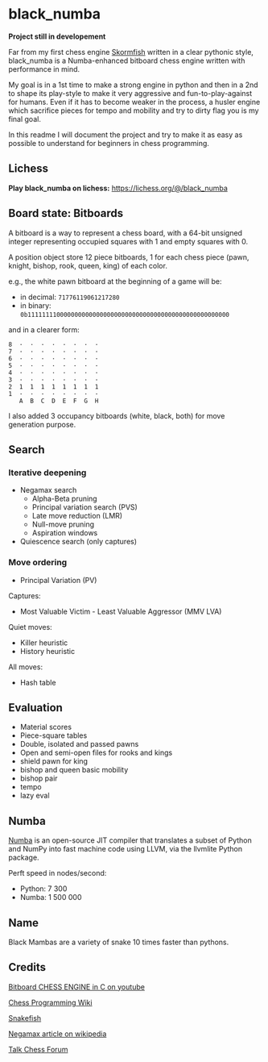 # black_numba

**Project still in developement**

Far from my first chess engine [Skormfish](https://github.com/Avo-k/skormfish) 
written in a clear pythonic style, black_numba is a Numba-enhanced bitboard
chess engine written with performance in mind.

My goal is in a 1st time to make a strong engine in python and then in a 2nd
to shape its play-style to make it very aggressive and fun-to-play-against for
humans. Even if it has to become weaker in the process, a husler engine which 
sacrifice pieces for tempo and mobility and try to dirty flag you is my final 
goal.

In this readme I will document the project and try to make it as easy as 
possible to understand for beginners in chess programming.

## Lichess

**Play black_numba on lichess:** https://lichess.org/@/black_numba

## Board state: Bitboards

A bitboard is a way to represent a chess board, with a 64-bit unsigned 
integer representing occupied squares with 1 and empty squares with 0.

A position object store 12 piece bitboards, 1 for each chess piece 
(pawn, knight, bishop, rook, queen, king) of each color.

e.g., the white pawn bitboard at the beginning of a game will be:

* in decimal: `71776119061217280`
* in binary: `0b11111111000000000000000000000000000000000000000000000000`

and in a clearer form:
```
8  ·  ·  ·  ·  ·  ·  ·  ·
7  ·  ·  ·  ·  ·  ·  ·  ·
6  ·  ·  ·  ·  ·  ·  ·  ·
5  ·  ·  ·  ·  ·  ·  ·  ·
4  ·  ·  ·  ·  ·  ·  ·  · 
3  ·  ·  ·  ·  ·  ·  ·  · 
2  1  1  1  1  1  1  1  1 
1  ·  ·  ·  ·  ·  ·  ·  · 
   A  B  C  D  E  F  G  H
   ```
I also added 3 occupancy bitboards (white, black, both) for move generation purpose.


## Search
### Iterative deepening
* Negamax search
  * Alpha-Beta pruning
  * Principal variation search (PVS)
  * Late move reduction (LMR)
  * Null-move pruning
  * Aspiration windows
* Quiescence search (only captures)

### Move ordering
  * Principal Variation (PV)
  
  Captures:
  * Most Valuable Victim - Least Valuable Aggressor (MMV LVA)
  
  Quiet moves:
  * Killer heuristic
  * History heuristic

  All moves:
  * Hash table

## Evaluation

* Material scores
* Piece-square tables
* Double, isolated and passed pawns
* Open and semi-open files for rooks and kings
* shield pawn for king
* bishop and queen basic mobility
* bishop pair
* tempo
* lazy eval


## Numba

[Numba](https://numba.pydata.org/numba-doc/dev/user/5minguide.html) is an open-source
JIT compiler that translates a subset of Python and NumPy into fast machine code using
LLVM, via the llvmlite Python package.

Perft speed in nodes/second:
* Python: 7 300
* Numba:  1 500 000


## Name

Black Mambas are a variety of snake 10 times faster than pythons.


## Credits
[Bitboard CHESS ENGINE in C on youtube](https://youtube.com/playlist?list=PLmN0neTso3Jxh8ZIylk74JpwfiWNI76Cs)

[Chess Programming Wiki](https://www.chessprogramming.org/Main_Page)

[Snakefish](https://github.com/cglouch/snakefish/)

[Negamax article on wikipedia](https://en.wikipedia.org/wiki/Negamax)

[Talk Chess Forum](http://talkchess.com/forum3/index.php)
